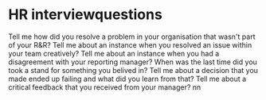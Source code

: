 # HR interviewquestions   
Tell me how did you resolve a problem in your organisation that wasn't part of your R&R?
Tell me about an instance when you resolved an issue within your team creatively?
Tell me about an instance when you had a disagreement with your reporting manager?
When was the last time did you took a stand for something you belived in?
Tell me about a decision that you made ended up failing and what did you learn from that?
Tell me about a critical feedback that you received from your manager? 
nn

